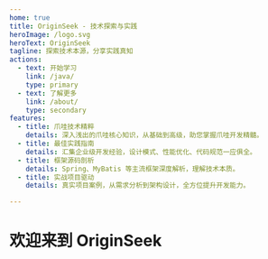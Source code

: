 ```yaml
---
home: true
title: OriginSeek - 技术探索与实践
heroImage: /logo.svg
heroText: OriginSeek
tagline: 探索技术本源，分享实践真知
actions:
  - text: 开始学习
    link: /java/
    type: primary
  - text: 了解更多
    link: /about/
    type: secondary
features:
  - title: 爪哇技术精粹
    details: 深入浅出的爪哇核心知识，从基础到高级，助您掌握爪哇开发精髓。
  - title: 最佳实践指南
    details: 汇集企业级开发经验，设计模式、性能优化、代码规范一应俱全。
  - title: 框架源码剖析
    details: Spring、MyBatis 等主流框架深度解析，理解技术本质。
  - title: 实战项目驱动
    details: 真实项目案例，从需求分析到架构设计，全方位提升开发能力。

---
```


# 欢迎来到 OriginSeek